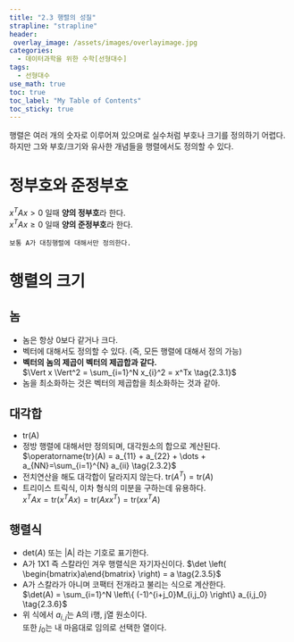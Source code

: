 ```yaml
---
title: "2.3 행렬의 성질"
strapline: "strapline"
header:
 overlay_image: /assets/images/overlayimage.jpg
categories: 
  - 데이터과학을 위한 수학[선형대수]
tags:
  - 선형대수
use_math: true
toc: true
toc_label: "My Table of Contents" 
toc_sticky: true
---
```

행렬은 여러 개의 숫자로 이루어져 있으며로 실수처럼 부호나 크기를 정의하기 어렵다.  
하지만 그와 부호/크기와 유사한 개념들을 행렬에서도 정의할 수 있다.

# 정부호와 준정부호
$x^T A x > 0$ 일때 **양의 정부호**라 한다.  
$x^T A x \geq 0$ 일때 **양의 준정부호**라 한다.

    보통 A가 대칭행렬에 대해서만 정의한다.

# 행렬의 크기 
## 놈
* 놈은 항상 0보다 같거나 크다.
* 벡터에 대해서도 정의할 수 있다. (즉, 모든 행렬에 대해서 정의 가능)
* **벡터의 놈의 제곱이 벡터의 제곱합과 같다.**  
    $\Vert x \Vert^2 = \sum_{i=1}^N x_{i}^2 = x^Tx  
    \tag{2.3.1}$  
* 놈을 최소화하는 것은 벡터의 제곱합을 최소화하는 것과 같아.

## 대각합
* tr(A)
* 정방 행렬에 대해서만 정의되며, 대각원소의 합으로 계산된다.  
    $\operatorname{tr}(A) = a_{11} + a_{22} + \dots + a_{NN}=\sum_{i=1}^{N} a_{ii}  
    \tag{2.3.2}$  
* 전치연산을 해도 대각합이 달라지지 않는다.
    $\text{tr} (A^T) = \text{tr} (A)  
    \tag{2.3.3}$
* 트리이스 트릭식, 이차 형식의 미분을 구하는데 유용하다.  
$x^TAx = \text{tr}(x^TAx) = \text{tr}(Axx^T)  = \text{tr}(xx^TA)  
\tag{2.3.4}$  

## 행렬식
* $\text{det}(A)$ 또는 |A| 라는 기호로 표기한다.
* A가 1X1 즉 스칼라인 겨우 행렬식은 자기자신이다.
    $\det \left( \begin{bmatrix}a\end{bmatrix} \right) = a  
    \tag{2.3.5}$
* A가 스칼라가 아니며 코팩터 전개라고 불리는 식으로 계산한다.  
    $\det(A) = \sum_{i=1}^N \left\{ (-1)^{i+j_0}M_{i,j_0} \right\} a_{i,j_0}  
    \tag{2.3.6}$
* 위 식에서 $a_{i,j}$는 A의 i행, j열 원소이다.  
  또한 $j_{0}$는 내 마음대로 임의로 선택한 열이다.

